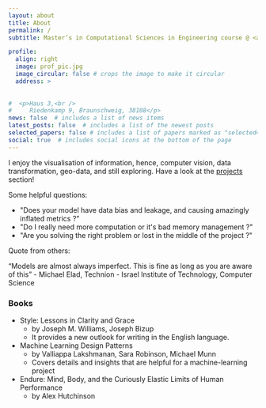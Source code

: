 ```yaml
---
layout: about
title: About
permalink: /
subtitle: Master’s in Computational Sciences in Engineering course @ <a href='https://www.tu-braunschweig.de/en/'>TU Bruanschweig</a>

profile:
  align: right
  image: prof_pic.jpg
  image_circular: false # crops the image to make it circular
  address: >
   
    
#  <p>Haus 3,<br />    
#     Riedenkamp 9, Braunschweig, 38108</p>
news: false  # includes a list of news items
latest_posts: false  # includes a list of the newest posts
selected_papers: false # includes a list of papers marked as "selected={true}"
social: true  # includes social icons at the bottom of the page
---
```


I enjoy the visualisation of information, hence, computer vision, data transformation, geo-data, and still exploring.
Have a look at the [projects](/projects/) section! 




<!-- <a href="/projects/">projects</a> -->

Some helpful questions:
- "Does your model have data bias and leakage, and causing amazingly inflated metrics ?" 
- "Do I really need more computation or it's bad memory management ?"
- "Are you solving the right problem or lost in the middle of the project ?"


Quote from others:

“Models are almost always imperfect. This is fine as long as you are aware of this” - Michael Elad, Technion - Israel Institute of Technology, Computer Science

<!-- Put your address / P.O. box / other info right below your picture. You can also disable any of these elements by editing `profile` property of the YAML header of your `_pages/about.md`.  -->

<!-- Edit `_bibliography/papers.bib` and Jekyll will render your [publications page](/al-folio/publications/) automatically. -->

<!-- Link to your social media connections, too. This theme is set up to use [Font Awesome icons](http://fortawesome.github.io/Font-Awesome/) and [Academicons](https://jpswalsh.github.io/academicons/), like the ones below. Add your Facebook, Twitter, LinkedIn, Google Scholar, or just disable all of them. -->


### Books
- Style: Lessons in Clarity and Grace
  - by Joseph M. Williams, Joseph Bizup
  - It provides a new outlook for writing in the English language.
- Machine Learning Design Patterns
  - by Valliappa Lakshmanan, Sara Robinson, Michael Munn
  - Covers details and insights that are helpful for a machine-learning project
- Endure: Mind, Body, and the Curiously Elastic Limits of Human Performance
  - by Alex Hutchinson
